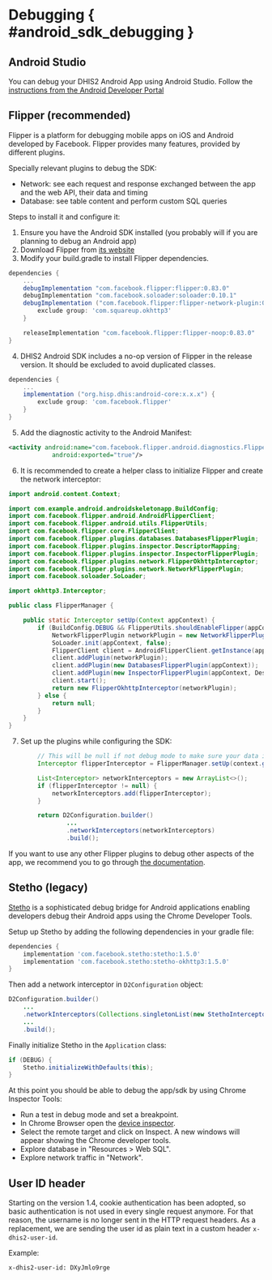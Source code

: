 # Debugging { #android_sdk_debugging }

## Android Studio
You can debug your DHIS2 Android App using Android Studio. Follow the [instructions from the Android Developer Portal](https://developer.android.com/studio/debug) 

## Flipper (recommended)
Flipper is a platform for debugging mobile apps on iOS and Android developed by Facebook. Flipper provides many features, 
provided by different plugins.

Specially relevant plugins to debug the SDK: 
- Network: see each request and response exchanged between the app and the web API, their data and timing
- Database: see table content and perform custom SQL queries

Steps to install it and configure it:

1. Ensure you have the Android SDK installed (you probably will if you are planning to debug an Android app)
2. Download Flipper from [its website](https://fbflipper.com/)
3. Modify your build.gradle to install Flipper dependencies.

```gradle
dependencies {
    ...
    debugImplementation "com.facebook.flipper:flipper:0.83.0"
    debugImplementation "com.facebook.soloader:soloader:0.10.1"
    debugImplementation ("com.facebook.flipper:flipper-network-plugin:0.83.0") {
        exclude group: 'com.squareup.okhttp3'
    }

    releaseImplementation "com.facebook.flipper:flipper-noop:0.83.0"
}
```

4. DHIS2 Android SDK includes a no-op version of Flipper in the release version. It should be excluded to avoid duplicated classes.

```gradle
dependencies {
    ...
    implementation ("org.hisp.dhis:android-core:x.x.x") {
        exclude group: 'com.facebook.flipper'
    }
}
```

5. Add the diagnostic activity to the Android Manifest:

```xml
<activity android:name="com.facebook.flipper.android.diagnostics.FlipperDiagnosticActivity"
            android:exported="true"/>
```

6. It is recommended to create a helper class to initialize Flipper and create the network interceptor:

```java
import android.content.Context;

import com.example.android.androidskeletonapp.BuildConfig;
import com.facebook.flipper.android.AndroidFlipperClient;
import com.facebook.flipper.android.utils.FlipperUtils;
import com.facebook.flipper.core.FlipperClient;
import com.facebook.flipper.plugins.databases.DatabasesFlipperPlugin;
import com.facebook.flipper.plugins.inspector.DescriptorMapping;
import com.facebook.flipper.plugins.inspector.InspectorFlipperPlugin;
import com.facebook.flipper.plugins.network.FlipperOkhttpInterceptor;
import com.facebook.flipper.plugins.network.NetworkFlipperPlugin;
import com.facebook.soloader.SoLoader;

import okhttp3.Interceptor;

public class FlipperManager {

    public static Interceptor setUp(Context appContext) {
        if (BuildConfig.DEBUG && FlipperUtils.shouldEnableFlipper(appContext)) {
            NetworkFlipperPlugin networkPlugin = new NetworkFlipperPlugin();
            SoLoader.init(appContext, false);
            FlipperClient client = AndroidFlipperClient.getInstance(appContext);
            client.addPlugin(networkPlugin);
            client.addPlugin(new DatabasesFlipperPlugin(appContext));
            client.addPlugin(new InspectorFlipperPlugin(appContext, DescriptorMapping.withDefaults()));
            client.start();
            return new FlipperOkhttpInterceptor(networkPlugin);
        } else {
            return null;
        }
    }
}
```

7. Set up the plugins while configuring the SDK: 

```java
        // This will be null if not debug mode to make sure your data is safe 
        Interceptor flipperInterceptor = FlipperManager.setUp(context.getApplicationContext());

        List<Interceptor> networkInterceptors = new ArrayList<>();
        if (flipperInterceptor != null) {
            networkInterceptors.add(flipperInterceptor);
        }

        return D2Configuration.builder()
                ...
                .networkInterceptors(networkInterceptors)
                .build();
```

If you want to use any other Flipper plugins to debug other aspects of the app, we recommend you to go through [the documentation](https://fbflipper.com/docs/getting-started/android-native). 

## Stetho (legacy)
[Stetho](http://facebook.github.io/stetho/) is a sophisticated debug bridge for Android applications enabling developers 
debug their Android apps using the Chrome Developer Tools.

Setup up Stetho by adding the following dependencies in your gradle file:

```gradle
dependencies {
    implementation 'com.facebook.stetho:stetho:1.5.0'
    implementation 'com.facebook.stetho:stetho-okhttp3:1.5.0'
}
```

Then add a network interceptor in `D2Configuration` object:

```java
D2Configuration.builder()
    ...
    .networkInterceptors(Collections.singletonList(new StethoInterceptor()))
    ...
    .build();
```

Finally initialize Stetho in the `Application` class:

```java
if (DEBUG) {
    Stetho.initializeWithDefaults(this);
}
```

At this point you should be able to debug the app/sdk by using Chrome Inspector Tools:

- Run a test in debug mode and set a breakpoint.
- In Chrome Browser open the [device inspector](chrome://inspect/devices#devices).
- Select the remote target and click on Inspect. A new windows will appear showing the Chrome developer tools.
- Explore database in "Resources > Web SQL".
- Explore network traffic in "Network".

## User ID header
Starting on the version 1.4, cookie authentication has been adopted, so basic authentication is not used in every single
request anymore. For that reason, the username is no longer sent in the HTTP request headers. As a replacement, 
we are sending the user id as plain text in a custom header `x-dhis2-user-id`.

Example: 

```
x-dhis2-user-id: DXyJmlo9rge
```